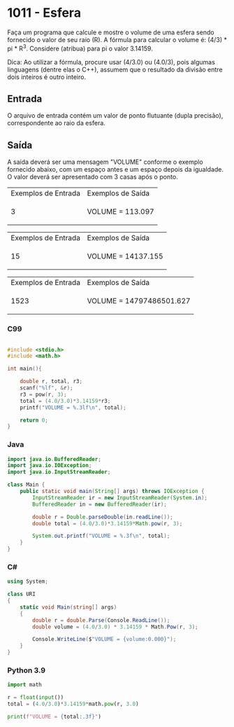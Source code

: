 <html>
  <body style="padding: 10px 0px">
    <div class="header">
      <h1>1011 - Esfera</h1>
      <div class="problem">
        <div class="description">
          <p>
            Faça um programa que calcule e mostre o volume de uma esfera sendo
            fornecido o valor de seu raio (R). A fórmula para calcular o volume
            é: (4/3) * pi * R<sup>3</sup>. Considere (atribua) para pi o valor
            3.14159.
          </p>
          <p>
            Dica: Ao utilizar a fórmula, procure usar (4/3.0) ou (4.0/3), pois
            algumas linguagens (dentre elas o C++), assumem que o resultado da
            divisão entre dois inteiros é outro inteiro.
          </p>
        </div>
        <h2>Entrada</h2>
        <div class="input">
          <p>
            O arquivo de entrada contém um valor de ponto flutuante (dupla
            precisão), correspondente ao raio da esfera.
          </p>
        </div>
        <h2>Saída</h2>
        <div class="output">
          <p>
            A saída deverá ser uma mensagem "VOLUME" conforme o exemplo
            fornecido abaixo, com um espaço antes e um espaço depois da
            igualdade. O valor deverá ser apresentado com 3 casas após o ponto.
          </p>
        </div>
        <div class="both"></div>
        <table>
          <tbody>
            <tr>
              <td>Exemplos de Entrada</td>
              <td>Exemplos de Saída</td>
            </tr>
            <tr>
              <td class="division">
                <p>3</p>
              </td>
              <td>
                <p>VOLUME = 113.097</p>
              </td>
            </tr>
          </tbody>
        </table>
        <table>
          <tbody>
            <tr>
              <td>Exemplos de Entrada</td>
              <td>Exemplos de Saída</td>
            </tr>
            <tr>
              <td class="division">
                <p>15</p>
              </td>
              <td>
                <p>VOLUME = 14137.155</p>
              </td>
            </tr>
          </tbody>
        </table>
        <table>
          <tbody>
            <tr>
              <td>Exemplos de Entrada</td>
              <td>Exemplos de Saída</td>
            </tr>
            <tr>
              <td class="division">
                <p>1523</p>
              </td>
              <td>
                <p>VOLUME = 14797486501.627</p>
              </td>
            </tr>
          </tbody>
        </table>
      </div>
    </div>
  </body>
</html>

### C99

```c

#include <stdio.h>
#include <math.h>

int main(){

    double r, total, r3;
    scanf("%lf", &r);
    r3 = pow(r, 3);
    total = (4.0/3.0)*3.14159*r3;
    printf("VOLUME = %.3lf\n", total);

    return 0;
}
```

### Java

```java
import java.io.BufferedReader;
import java.io.IOException;
import java.io.InputStreamReader;

class Main {
    public static void main(String[] args) throws IOException {
        InputStreamReader ir = new InputStreamReader(System.in);
        BufferedReader in = new BufferedReader(ir);

        double r = Double.parseDouble(in.readLine());
        double total = (4.0/3.0)*3.14159*Math.pow(r, 3);

        System.out.printf("VOLUME = %.3f\n", total);
    }
}
```

### C#

```cs
using System;

class URI
{
    static void Main(string[] args)
    {
        double r = double.Parse(Console.ReadLine());
        double volume = (4.0/3.0) * 3.14159 * Math.Pow(r, 3);

        Console.WriteLine($"VOLUME = {volume:0.000}");
    }
}
```

### Python 3.9

```python
import math

r = float(input())
total = (4.0/3.0)*3.14159*math.pow(r, 3.0)

print(f"VOLUME = {total:.3f}")
```
